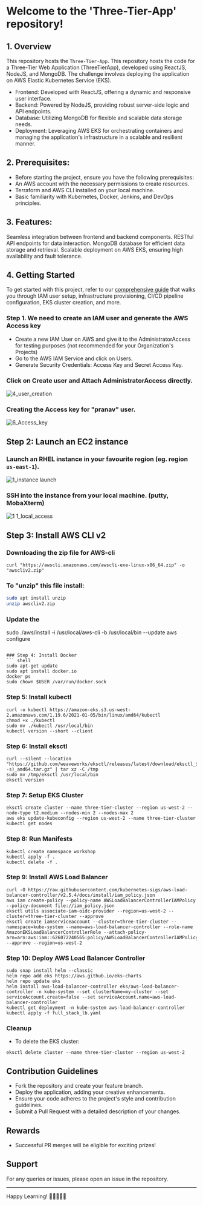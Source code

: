 # Welcome to the 'Three-Tier-App' repository!

## 1. Overview
This repository hosts the `Three-Tier-App`. 
This repository hosts the code for a Three-Tier Web Application (ThreeTierApp), developed using ReactJS, NodeJS, and MongoDB. The challenge involves deploying the application on AWS Elastic Kubernetes Service (EKS).
- Frontend: Developed with ReactJS, offering a dynamic and responsive user interface.
- Backend: Powered by NodeJS, providing robust server-side logic and API endpoints.
- Database: Utilizing MongoDB for flexible and scalable data storage needs.
- Deployment: Leveraging AWS EKS for orchestrating containers and managing the application's infrastructure in a scalable and resilient manner.

## 2. Prerequisites:
- Before starting the project, ensure you have the following prerequisites:
- An AWS account with the necessary permissions to create resources.
- Terraform and AWS CLI installed on your local machine.
- Basic familiarity with Kubernetes, Docker, Jenkins, and DevOps principles.

## 3. Features:
Seamless integration between frontend and backend components.
RESTful API endpoints for data interaction.
MongoDB database for efficient data storage and retrieval.
Scalable deployment on AWS EKS, ensuring high availability and fault tolerance.

## 4. Getting Started
To get started with this project, refer to our [comprehensive guide](https://amanpathakdevops.medium.com/advanced-end-to-end-devsecops-kubernetes-three-tier-project-using-aws-eks-argocd-prometheus-fbbfdb956d1a) that walks you through IAM user setup, infrastructure provisioning, CI/CD pipeline configuration, EKS cluster creation, and more.

### Step 1.  We need to create an IAM user and generate the AWS Access key
- Create a new IAM User on AWS and give it to the AdministratorAccess for testing purposes (not recommended for your Organization's Projects)
- Go to the AWS IAM Service and click on Users.
- Generate Security Credentials: Access Key and Secret Access Key.

### Click on Create user and Attach **AdministratorAccess** directly.
![4_user_creation](https://github.com/pranavsk313/Three-Tier-Application/assets/122976840/1e1b44df-a3a0-4b59-b087-28029c283664)

### Creating the Access key for "pranav" user.
![6_Access_key](https://github.com/pranavsk313/Three-Tier-Application/assets/122976840/0b558d30-e36a-46e8-86ff-3328696f6d9d)

## Step 2: Launch an EC2 instance

### Launch an RHEL instance in your favourite region (eg. region `us-east-1`).
![1_instance launch](https://github.com/pranavsk313/Three-Tier-Application/assets/122976840/e0ac99dc-4cbe-4904-a102-a2cc7068975b)

### SSH into the instance from your local machine. (putty, MobaXterm)
![1 1_local_access](https://github.com/pranavsk313/Three-Tier-Application/assets/122976840/25e79d77-a1c6-469f-8b3a-f2a87cccc4e1)

## Step 3: Install AWS CLI v2
### Downloading the zip file for AWS-cli 
```shell
curl "https://awscli.amazonaws.com/awscli-exe-linux-x86_64.zip" -o "awscliv2.zip"
```
### To "unzip" this file install:
```bash
sudo apt install unzip
unzip awscliv2.zip
```
### Update the 
sudo ./aws/install -i /usr/local/aws-cli -b /usr/local/bin --update
aws configure
```

### Step 4: Install Docker
``` shell
sudo apt-get update
sudo apt install docker.io
docker ps
sudo chown $USER /var/run/docker.sock
```

### Step 5: Install kubectl
``` shell
curl -o kubectl https://amazon-eks.s3.us-west-2.amazonaws.com/1.19.6/2021-01-05/bin/linux/amd64/kubectl
chmod +x ./kubectl
sudo mv ./kubectl /usr/local/bin
kubectl version --short --client
```

### Step 6: Install eksctl
``` shell
curl --silent --location "https://github.com/weaveworks/eksctl/releases/latest/download/eksctl_$(uname -s)_amd64.tar.gz" | tar xz -C /tmp
sudo mv /tmp/eksctl /usr/local/bin
eksctl version
```

### Step 7: Setup EKS Cluster
``` shell
eksctl create cluster --name three-tier-cluster --region us-west-2 --node-type t2.medium --nodes-min 2 --nodes-max 2
aws eks update-kubeconfig --region us-west-2 --name three-tier-cluster
kubectl get nodes
```

### Step 8: Run Manifests
``` shell
kubectl create namespace workshop
kubectl apply -f .
kubectl delete -f .
```

### Step 9: Install AWS Load Balancer
``` shell
curl -O https://raw.githubusercontent.com/kubernetes-sigs/aws-load-balancer-controller/v2.5.4/docs/install/iam_policy.json
aws iam create-policy --policy-name AWSLoadBalancerControllerIAMPolicy --policy-document file://iam_policy.json
eksctl utils associate-iam-oidc-provider --region=us-west-2 --cluster=three-tier-cluster --approve
eksctl create iamserviceaccount --cluster=three-tier-cluster --namespace=kube-system --name=aws-load-balancer-controller --role-name AmazonEKSLoadBalancerControllerRole --attach-policy-arn=arn:aws:iam::626072240565:policy/AWSLoadBalancerControllerIAMPolicy --approve --region=us-west-2
```

### Step 10: Deploy AWS Load Balancer Controller
``` shell
sudo snap install helm --classic
helm repo add eks https://aws.github.io/eks-charts
helm repo update eks
helm install aws-load-balancer-controller eks/aws-load-balancer-controller -n kube-system --set clusterName=my-cluster --set serviceAccount.create=false --set serviceAccount.name=aws-load-balancer-controller
kubectl get deployment -n kube-system aws-load-balancer-controller
kubectl apply -f full_stack_lb.yaml
```

### Cleanup
- To delete the EKS cluster:
``` shell
eksctl delete cluster --name three-tier-cluster --region us-west-2
```

## Contribution Guidelines
- Fork the repository and create your feature branch.
- Deploy the application, adding your creative enhancements.
- Ensure your code adheres to the project's style and contribution guidelines.
- Submit a Pull Request with a detailed description of your changes.

## Rewards
- Successful PR merges will be eligible for exciting prizes!

## Support
For any queries or issues, please open an issue in the repository.

---
Happy Learning! 🚀👨‍💻👩‍💻
